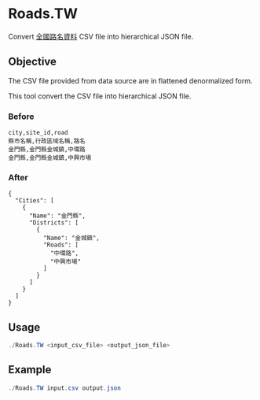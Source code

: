 # Roads.TW

Convert [全國路名資料](https://data.gov.tw/dataset/35321) CSV file into hierarchical JSON file. 

## Objective

The CSV file provided from data source are in flattened denormalized form.

This tool convert the CSV file into hierarchical JSON file.

### Before
```
city,site_id,road
縣市名稱,行政區域名稱,路名
金門縣,金門縣金城鎮,中環路
金門縣,金門縣金城鎮,中興市場
```

### After
```
{
  "Cities": [
    {
      "Name": "金門縣",
      "Districts": [
        {
          "Name": "金城鎮",
          "Roads": [
            "中環路",
            "中興市場"
          ]
        }
      ]
    }
  ]
}
```

## Usage
```C#
./Roads.TW <input_csv_file> <output_json_file>
```

## Example
```C#
./Roads.TW input.csv output.json
```
